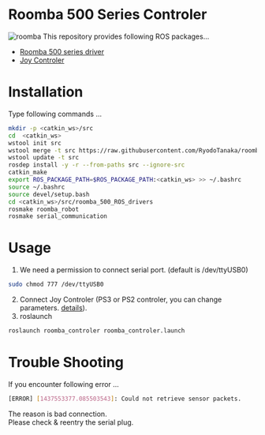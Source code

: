 # Roomba 500 Series Controler
![roomba](./.images/roomba.png)
This repository provides following ROS packages...
- [Roomba 500 series driver](http://github.com/Arkapravo/roomba_500_ROS_drivers)
- [Joy Controler](http://github.com/RyodoTanaka/joy_controler)

# Installation

Type following commands ...

```bash
mkdir -p <catkin_ws>/src
cd  <catkin_ws>
wstool init src
wstool merge -t src https://raw.githubusercontent.com/RyodoTanaka/roomba_controler/master/roomba.rosinstall
wstool update -t src
rosdep install -y -r --from-paths src --ignore-src
catkin_make
export ROS_PACKAGE_PATH=$ROS_PACKAGE_PATH:<catkin_ws> >> ~/.bashrc
source ~/.bashrc
source devel/setup.bash
cd <catkin_ws>/src/roomba_500_ROS_drivers
rosmake roomba_robot
rosmake serial_communication
```

# Usage
1. We need a permission to connect serial port. (default is /dev/ttyUSB0)
```bash
sudo chmod 777 /dev/ttyUSB0
```
2. Connect Joy Controler (PS3 or PS2 controler, you can change parameters. [details](http://github.com/RyodoTanaka/joy_controler)). 
3. roslaunch
```bash
roslaunch roomba_controler roomba_controler.launch
```

# Trouble Shooting
If you encounter following error ...
```bash
[ERROR] [1437553377.085503543]: Could not retrieve sensor packets.
```
The reason is bad connection.  
Please check & reentry the serial plug.
